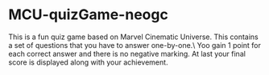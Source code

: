 # MCU-quizGame-neogc

This is a fun quiz game based on Marvel Cinematic Universe.
This contains a set of questions that you have to answer one-by-one.\ Yoo gain 1 point for each correct answer and there is no negative marking.
At last your final score is displayed along with your achievement. 
